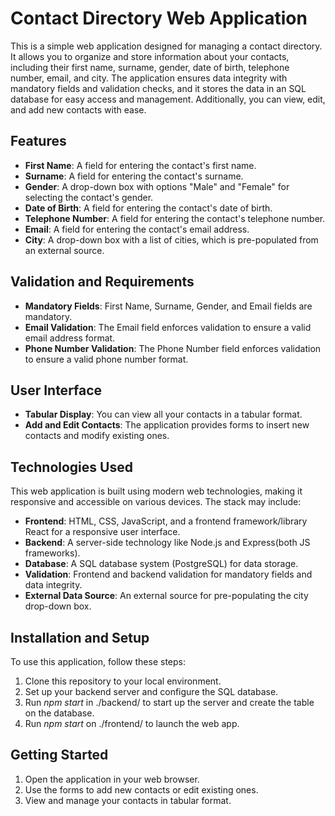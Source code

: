 <h1>Contact Directory Web Application</h1>
<p>This is a simple web application designed for managing a contact directory. 
It allows you to organize and store information about your contacts, including their first name, surname, gender, date of birth, telephone number, email, and city. 
The application ensures data integrity with mandatory fields and validation checks, and it stores the data in an SQL database for easy access and management. Additionally, you can view, edit, and add new contacts with ease.</p>

<h2>Features</h2>
    <ul>
        <li><strong>First Name</strong>: A field for entering the contact's first name.</li>
        <li><strong>Surname</strong>: A field for entering the contact's surname.</li>
        <li><strong>Gender</strong>: A drop-down box with options "Male" and "Female" for selecting the contact's gender.</li>
        <li><strong>Date of Birth</strong>: A field for entering the contact's date of birth.</li>
        <li><strong>Telephone Number</strong>: A field for entering the contact's telephone number.</li>
        <li><strong>Email</strong>: A field for entering the contact's email address.</li>
        <li><strong>City</strong>: A drop-down box with a list of cities, which is pre-populated from an external source.</li>
    </ul>

  <h2>Validation and Requirements</h2>
    <ul>
        <li><strong>Mandatory Fields</strong>: First Name, Surname, Gender, and Email fields are mandatory.</li>
        <li><strong>Email Validation</strong>: The Email field enforces validation to ensure a valid email address format.</li>
        <li><strong>Phone Number Validation</strong>: The Phone Number field enforces validation to ensure a valid phone number format.</li>
    </ul>

  <h2>User Interface</h2>
    <ul>
        <li><strong>Tabular Display</strong>: You can view all your contacts in a tabular format.</li>
        <li><strong>Add and Edit Contacts</strong>: The application provides forms to insert new contacts and modify existing ones.</li>
    </ul>

  <h2>Technologies Used</h2>
    <p>This web application is built using modern web technologies, making it responsive and accessible on various devices. The stack may include:</p>
    <ul>
        <li><strong>Frontend</strong>: HTML, CSS, JavaScript, and a frontend framework/library React for a responsive user interface.</li>
        <li><strong>Backend</strong>: A server-side technology like Node.js and Express(both JS frameworks).</li>
        <li><strong>Database</strong>: A SQL database system (PostgreSQL) for data storage.</li>
        <li><strong>Validation</strong>: Frontend and backend validation for mandatory fields and data integrity.</li>
        <li><strong>External Data Source</strong>: An external source for pre-populating the city drop-down box.</li>
    </ul>

  <h2>Installation and Setup</h2>
    <p>To use this application, follow these steps:</p>
    <ol>
        <li>Clone this repository to your local environment.</li>
        <li>Set up your backend server and configure the SQL database.</li>
        <li>Run <i>npm start</i> in ./backend/ to start up the server and create the table on the database.</li>
        <li>Run <i>npm start</i> on ./frontend/ to launch the web app.</li>
    </ol>

  <h2>Getting Started</h2>
    <ol>
        <li>Open the application in your web browser.</li>
        <li>Use the forms to add new contacts or edit existing ones.</li>
        <li>View and manage your contacts in tabular format.</li>
    </ol>

